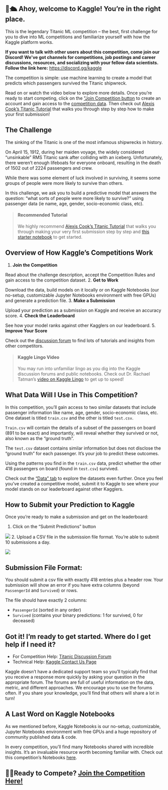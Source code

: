 👋🛳️ Ahoy, welcome to Kaggle! You’re in the right place.
-------------------------------------------------------


This is the legendary Titanic ML competition – the best, first challenge for you to dive into ML competitions and familiarize yourself with how the Kaggle platform works.


**If you want to talk with other users about this competition, come join our Discord! We've got channels for competitions, job postings and career discussions, resources, and socializing with your fellow data scientists. Follow the link here:** <https://discord.gg/kaggle>


The competition is simple: use machine learning to create a model that predicts which passengers survived the Titanic shipwreck.


Read on or watch the video below to explore more details. Once you’re ready to start competing, click on the ["Join Competition button](https://www.kaggle.com/account/login?returnUrl=%2Fc%2Ftitanic) to create an account and gain access to the [competition data](https://www.kaggle.com/c/titanic/data). Then check out [Alexis Cook’s Titanic Tutorial](https://www.kaggle.com/alexisbcook/titanic-tutorial) that walks you through step by step how to make your first submission!



The Challenge
-------------


The sinking of the Titanic is one of the most infamous shipwrecks in history.


On April 15, 1912, during her maiden voyage, the widely considered “unsinkable” RMS Titanic sank after colliding with an iceberg. Unfortunately, there weren’t enough lifeboats for everyone onboard, resulting in the death of 1502 out of 2224 passengers and crew.


While there was some element of luck involved in surviving, it seems some groups of people were more likely to survive than others.


In this challenge, we ask you to build a predictive model that answers the question: “what sorts of people were more likely to survive?” using passenger data (ie name, age, gender, socio\-economic class, etc).



> #### Recommended Tutorial
> 
> 
> We highly recommend [Alexis Cook’s Titanic Tutorial](https://www.kaggle.com/alexisbcook/titanic-tutorial) that walks you through making your very first submission step by step and [this starter notebook](https://www.kaggle.com/code/gusthema/titanic-competition-w-tensorflow-decision-forests) to get started.


Overview of How Kaggle’s Competitions Work
------------------------------------------


1. **Join the Competition**  

Read about the challenge description, accept the Competition Rules and gain access to the competition dataset.
2. **Get to Work**  

Download the data, build models on it locally or on Kaggle Notebooks (our no\-setup, customizable Jupyter Notebooks environment with free GPUs) and generate a prediction file.
3. **Make a Submission**  

Upload your prediction as a submission on Kaggle and receive an accuracy score.
4. **Check the Leaderboard**  

See how your model ranks against other Kagglers on our leaderboard.
5. **Improve Your Score**  

Check out the [discussion forum](https://www.kaggle.com/c/titanic/discussion) to find lots of tutorials and insights from other competitors.



> #### Kaggle Lingo Video
> 
> 
> You may run into unfamiliar lingo as you dig into the Kaggle discussion forums and public notebooks. Check out Dr. Rachael Tatman’s [video on Kaggle Lingo](https://www.youtube.com/watch?v=sEJHyuWKd-s) to get up to speed!


What Data Will I Use in This Competition?
-----------------------------------------


In this competition, you’ll gain access to two similar datasets that include passenger information like name, age, gender, socio\-economic class, etc. One dataset is titled `train.csv` and the other is titled `test.csv`.


`Train.csv` will contain the details of a subset of the passengers on board (891 to be exact) and importantly, will reveal whether they survived or not, also known as the “ground truth”.


The `test.csv` dataset contains similar information but does not disclose the “ground truth” for each passenger. It’s your job to predict these outcomes.


Using the patterns you find in the `train.csv` data, predict whether the other 418 passengers on board (found in `test.csv`) survived.


Check out the [“Data” tab](https://www.kaggle.com/c/titanic/data) to explore the datasets even further. Once you feel you’ve created a competitive model, submit it to Kaggle to see where your model stands on our leaderboard against other Kagglers.


How to Submit your Prediction to Kaggle
---------------------------------------


Once you’re ready to make a submission and get on the leaderboard:


1. Click on the “Submit Predictions” button  

![](https://storage.googleapis.com/kaggle-media/welcome/screen1.png)
2. Upload a CSV file in the submission file format. You’re able to submit 10 submissions a day.  

![](https://storage.googleapis.com/kaggle-media/welcome/screen2.png)


Submission File Format:
-----------------------


You should submit a csv file with exactly 418 entries plus a header row. Your submission will show an error if you have extra columns (beyond `PassengerId` and `Survived`) or rows.


The file should have exactly 2 columns:


* `PassengerId` (sorted in any order)
* `Survived` (contains your binary predictions: 1 for survived, 0 for deceased)


Got it! I’m ready to get started. Where do I get help if I need it?
-------------------------------------------------------------------


* For Competition Help: [Titanic Discussion Forum](https://www.kaggle.com/c/titanic/discussion)
* Technical Help: [Kaggle Contact Us Page](https://www.kaggle.com/contact)


Kaggle doesn’t have a dedicated support team so you’ll typically find that you receive a response more quickly by asking your question in the appropriate forum. The forums are full of useful information on the data, metric, and different approaches. We encourage you to use the forums often. If you share your knowledge, you'll find that others will share a lot in turn!


A Last Word on Kaggle Notebooks
-------------------------------


As we mentioned before, Kaggle Notebooks is our no\-setup, customizable, Jupyter Notebooks environment with free GPUs and a huge repository of community published data \& code.


In every competition, you’ll find many Notebooks shared with incredible insights. It’s an invaluable resource worth becoming familiar with. Check out this competition’s Notebooks [here](https://www.kaggle.com/c/titanic/notebooks).


🏃‍♀Ready to Compete? [Join the Competition Here!](https://www.kaggle.com/account/login?returnUrl=%2Fc%2Ftitanic)
----------------------------------------------------------------------------------------------------------------

